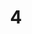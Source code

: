 ---
layout: painting
title: 4
image: /images/paintings/plywood/JRB Web 63-min.jpg
dimensions: 540mm x 1080mm
media: Sumi Ink and Acrylic on Plywood
group: Plywood
---
